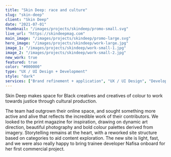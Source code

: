 ```yaml
---
title: "Skin Deep: race and culture"
slug: "skin-deep"
client: "Skin Deep"
date: "2021-07-01"
thumbnail: "/images/projects/skindeep/promo-small.svg"
live_url: "https://skindeepmag.com"
main_image: "/images/projects/skindeep/promo-large.svg"
hero_image: "/images/projects/skindeep/work-large.jpg"
image_1: "/images/projects/skindeep/work-small-1.jpg"
image_2: "/images/projects/skindeep/work-small-2.jpg"
new_work: true
featured: true
color: "#000000"
type: "UX / UI Design + Development"
style: "dark"
services: ["Brand refinement + application", "UX / UI Design", "Development"]
---
```

Skin Deep makes space for Black creatives and creatives of colour to work
towards justice through cultural production.

The team had outgrown their online space, and sought something more active and
alive that reflects the incredible work of their contributors. We looked to the
print magazine for inspiration, drawing on dynamic art direction, beautiful
photography and bold colour palettes derived from imagery. Storytelling remains
at the heart, with a reworked site structure based on categories to aid content
exploration. The new site is light, fast, and we were also really happy to bring
trainee developer Nafisa onboard for her first commercial project.
